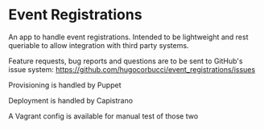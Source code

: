 Event Registrations
===================

An app to handle event registrations. Intended to be lightweight and rest queriable to allow integration with third party systems.

Feature requests, bug reports and questions are to be sent to GitHub's issue system: https://github.com/hugocorbucci/event_registrations/issues


Provisioning is handled by Puppet

Deployment is handled by Capistrano

A Vagrant config is available for manual test of those two
